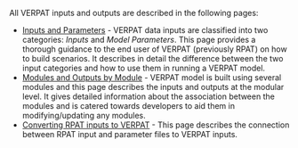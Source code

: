 All VERPAT inputs and outputs are described in the following pages:

  - [Inputs and Parameters](VERPAT-Inputs-and-Parameters) - VERPAT data inputs are classified into two categories: *Inputs* and *Model Parameters*. This page provides a thorough guidance to the end user of VERPAT (previously RPAT) on how to build scenarios. It describes in detail the difference between the two input categories and how to use them in running a VERPAT model.
  - [Modules and Outputs by Module](VERPAT-Modules-and-Outputs) - VERPAT model is built using several modules and this page describes the inputs and outputs at the modular level. It gives detailed information about the association between the modules and is catered towards developers to aid them in modifying/updating any modules.
  - [Converting RPAT inputs to VERPAT](RPAT-to-VERPAT) - This page describes the connection between RPAT input and parameter files to VERPAT inputs.




